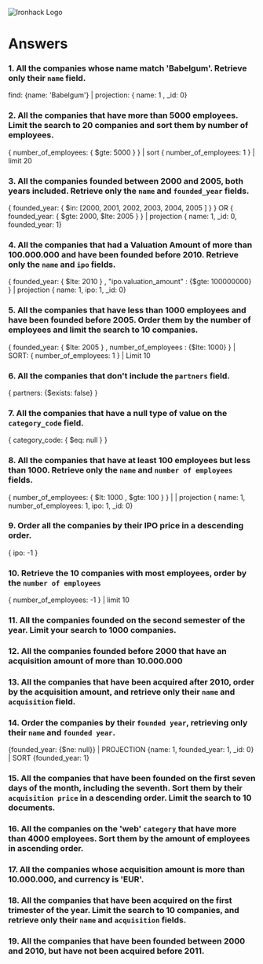 ![Ironhack Logo](https://i.imgur.com/1QgrNNw.png)

# Answers

### 1. All the companies whose name match 'Babelgum'. Retrieve only their `name` field.

find: {name: 'Babelgum'} | projection: { name: 1 , _id: 0}

### 2. All the companies that have more than 5000 employees. Limit the search to 20 companies and sort them by **number of employees**.

{ number_of_employees: { $gte: 5000 } } | sort { number_of_employees: 1 }  | limit 20

### 3. All the companies founded between 2000 and 2005, both years included. Retrieve only the `name` and `founded_year` fields.

{ founded_year: { $in: [2000, 2001, 2002, 2003, 2004, 2005 ] } } OR { founded_year: { $gte: 2000, $lte: 2005 } } | projection { name: 1, _id: 0, founded_year: 1}

### 4. All the companies that had a Valuation Amount of more than 100.000.000 and have been founded before 2010. Retrieve only the `name` and `ipo` fields.

{ founded_year: { $lte: 2010 } , "ipo.valuation_amount" : {$gte: 100000000} } | projection { name: 1, ipo: 1, _id: 0}

### 5. All the companies that have less than 1000 employees and have been founded before 2005. Order them by the number of employees and limit the search to 10 companies.

{ founded_year: { $lte: 2005 } , number_of_employees : {$lte: 1000} } | SORT: { number_of_employees: 1 } | Limit 10

### 6. All the companies that don't include the `partners` field.

{ partners: {$exists: false} }

### 7. All the companies that have a null type of value on the `category_code` field.

{ category_code: { $eq: null } }

### 8. All the companies that have at least 100 employees but less than 1000. Retrieve only the `name` and `number of employees` fields.

{ number_of_employees: { $lt: 1000 , $gte: 100 } } | | projection { name: 1, number_of_employees: 1, ipo: 1, _id: 0}

### 9. Order all the companies by their IPO price in a descending order.

{ ipo: -1 }

### 10. Retrieve the 10 companies with most employees, order by the `number of employees`

{ number_of_employees: -1 } | limit 10

### 11. All the companies founded on the second semester of the year. Limit your search to 1000 companies.

<!-- Your Code Goes Here -->

### 12. All the companies founded before 2000 that have an acquisition amount of more than 10.000.000

<!-- Your Code Goes Here -->

### 13. All the companies that have been acquired after 2010, order by the acquisition amount, and retrieve only their `name` and `acquisition` field.

<!-- Your Code Goes Here -->

### 14. Order the companies by their `founded year`, retrieving only their `name` and `founded year`.

{founded_year: {$ne: null}} | PROJECTION {name: 1, founded_year: 1, _id: 0} | SORT {founded_year: 1}

### 15. All the companies that have been founded on the first seven days of the month, including the seventh. Sort them by their `acquisition price` in a descending order. Limit the search to 10 documents.

<!-- Your Code Goes Here -->

### 16. All the companies on the 'web' `category` that have more than 4000 employees. Sort them by the amount of employees in ascending order.

<!-- Your Code Goes Here -->

### 17. All the companies whose acquisition amount is more than 10.000.000, and currency is 'EUR'.

<!-- Your Code Goes Here -->

### 18. All the companies that have been acquired on the first trimester of the year. Limit the search to 10 companies, and retrieve only their `name` and `acquisition` fields.

<!-- Your Code Goes Here -->

### 19. All the companies that have been founded between 2000 and 2010, but have not been acquired before 2011.

<!-- Your Code Goes Here -->
